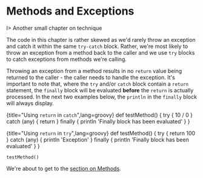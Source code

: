 # Methods and Exceptions

I> Another small chapter on technique

The code in this chapter is rather skewed as we'd rarely throw an exception and catch it within the same `try-catch` block. Rather, we're most likely to throw an exception from a method back to the caller and we use `try` blocks to catch exceptions from methods we're calling.

Throwing an exception from a method results in no `return` value being returned to the caller - the caller needs to handle the exception. It's important to note that, where the `try` and/or `catch` block contain a `return` statement, the `finally` block will be evaluated __before__ the `return` is actually processed. In the next two examples below, the `println` in the `finally` block will always display.

{title="Using `return` in `catch`",lang=groovy}
	def testMethod() {
	    try {
	        10 / 0
	    } catch (any) {
	        return
	    } finally {
	        println 'Finally block has been evaluated'
	    }
	}

{title="Using `return` in `try`",lang=groovy}
	def testMethod() {
	    try {
	        return 100
	    } catch (any) {
	        println 'Exception'
	    } finally {
	        println 'Finally block has been evaluated'
	    }
	}

	testMethod()

We're about to get to the [section on Methods](#chmethods).

